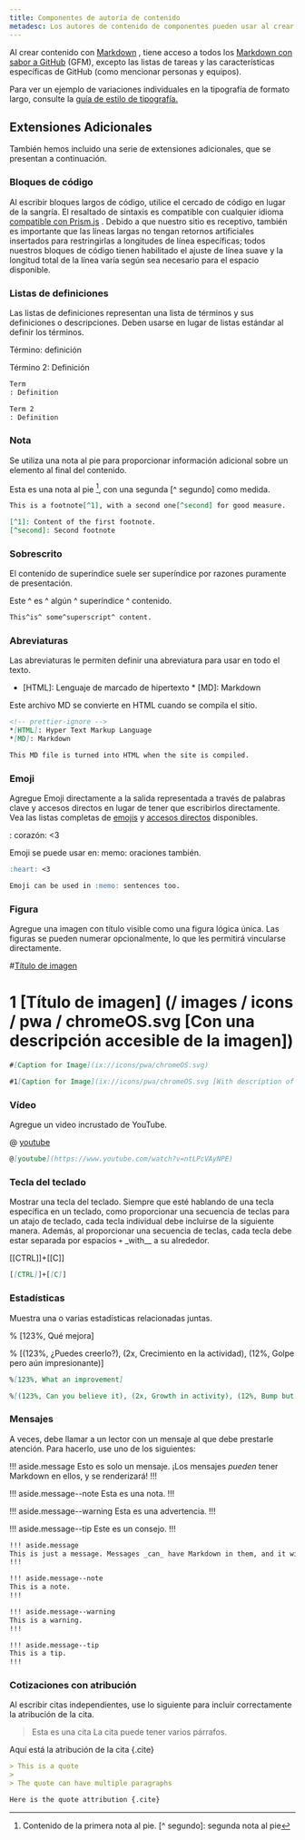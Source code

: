 ```yaml
---
title: Componentes de autoría de contenido
metadesc: Los autores de contenido de componentes pueden usar al crear contenido
---
```


Al crear contenido con [Markdown](https://guides.github.com/features/mastering-markdown/) , tiene acceso a todos los [Markdown con sabor a GitHub](https://help.github.com/en/github/writing-on-github/basic-writing-and-formatting-syntax) (GFM), excepto las listas de tareas y las características específicas de GitHub (como mencionar personas y equipos).

Para ver un ejemplo de variaciones individuales en la tipografía de formato largo, consulte la [guía de estilo de tipografía.](/{{locale.code}}/style-guide/typography)

## Extensiones Adicionales

También hemos incluido una serie de extensiones adicionales, que se presentan a continuación.

### Bloques de código

Al escribir bloques largos de código, utilice el cercado de código en lugar de la sangría. El resaltado de sintaxis es compatible con cualquier idioma [compatible con Prism.js](https://prismjs.com/#supported-languages) . Debido a que nuestro sitio es receptivo, también es importante que las líneas largas no tengan retornos artificiales insertados para restringirlas a longitudes de línea específicas; todos nuestros bloques de código tienen habilitado el ajuste de línea suave y la longitud total de la línea varía según sea necesario para el espacio disponible.

### Listas de definiciones

Las listas de definiciones representan una lista de términos y sus definiciones o descripciones. Deben usarse en lugar de listas estándar al definir los términos.

Término: definición

Término 2: Definición

```markdown
Term
: Definition

Term 2
: Definition
```

### Nota

Se utiliza una nota al pie para proporcionar información adicional sobre un elemento al final del contenido.

Esta es una nota al pie [^ 1], con una segunda [^ segundo] como medida.

[^ 1]: Contenido de la primera nota al pie. [^ segundo]: segunda nota al pie

```markdown
This is a footnote[^1], with a second one[^second] for good measure.

[^1]: Content of the first footnote.
[^second]: Second footnote
```

### Sobrescrito

El contenido de superíndice suele ser superíndice por razones puramente de presentación.

Este ^ es ^ algún ^ superíndice ^ contenido.

```markdown
This^is^ some^superscript^ content.
```

### Abreviaturas

Las abreviaturas le permiten definir una abreviatura para usar en todo el texto.

<!-- prettier-ignore -->
* [HTML]: Lenguaje de marcado de hipertexto * [MD]: Markdown

Este archivo MD se convierte en HTML cuando se compila el sitio.

```markdown
<!-- prettier-ignore -->
*[HTML]: Hyper Text Markup Language
*[MD]: Markdown

This MD file is turned into HTML when the site is compiled.
```

### Emoji

Agregue Emoji directamente a la salida representada a través de palabras clave y accesos directos en lugar de tener que escribirlos directamente. Vea las listas completas de [emojis](https://github.com/markdown-it/markdown-it-emoji/blob/master/lib/data/full.json) y [accesos directos](https://github.com/markdown-it/markdown-it-emoji/blob/master/lib/data/shortcuts.js) disponibles.

: corazón: <3

Emoji se puede usar en: memo: oraciones también.

```markdown
:heart: <3

Emoji can be used in :memo: sentences too.
```

### Figura

Agregue una imagen con título visible como una figura lógica única. Las figuras se pueden numerar opcionalmente, lo que les permitirá vincularse directamente.

#[Título de imagen](ix://icons/pwa/chromeOS.svg)

# 1 [Título de imagen] (/ images / icons / pwa / chromeOS.svg [Con una descripción accesible de la imagen])

```markdown
#[Caption for Image](ix://icons/pwa/chromeOS.svg)

#1[Caption for Image](ix://icons/pwa/chromeOS.svg [With description of image])
```

### Vídeo

Agregue un video incrustado de YouTube.

@ [youtube](https://www.youtube.com/watch?v=ntLPcVAyNPE)

```markdown
@[youtube](https://www.youtube.com/watch?v=ntLPcVAyNPE)
```

### Tecla del teclado

Mostrar una tecla del teclado. Siempre que esté hablando de una tecla específica en un teclado, como proporcionar una secuencia de teclas para un atajo de teclado, cada tecla individual debe incluirse de la siguiente manera. Además, al proporcionar una secuencia de teclas, cada tecla debe estar separada por espacios `+` \_with\_\_ a su alrededor.

[[CTRL]]+[[C]]

```markdown
[[CTRL]]+[[C]]
```

### Estadísticas

Muestra una o varias estadísticas relacionadas juntas.

% [123%, Qué mejora]

% [(123%, ¿Puedes creerlo?), (2x, Crecimiento en la actividad), (12%, Golpe pero aún impresionante)]

```markdown
%[123%, What an improvement]

%[(123%, Can you believe it), (2x, Growth in activity), (12%, Bump but still impressive)]
```

### Mensajes

A veces, debe llamar a un lector con un mensaje al que debe prestarle atención. Para hacerlo, use uno de los siguientes:

!!! aside.message
Esto es solo un mensaje. ¡Los mensajes _pueden_ tener Markdown en ellos, y se renderizará!
!!!

!!! aside.message--note
Esta es una nota.
!!!

!!! aside.message--warning
Esta es una advertencia.
!!!

!!! aside.message--tip
Este es un consejo.
!!!

```markdown
!!! aside.message
This is just a message. Messages _can_ have Markdown in them, and it will render as expected.
!!!

!!! aside.message--note
This is a note.
!!!

!!! aside.message--warning
This is a warning.
!!!

!!! aside.message--tip
This is a tip.
!!!
```

### Cotizaciones con atribución

Al escribir citas independientes, use lo siguiente para incluir correctamente la atribución de la cita.

> Esta es una cita
> La cita puede tener varios párrafos.

Aquí está la atribución de la cita {.cite}

```markdown
> This is a quote
>
> The quote can have multiple paragraphs

Here is the quote attribution {.cite}
```
